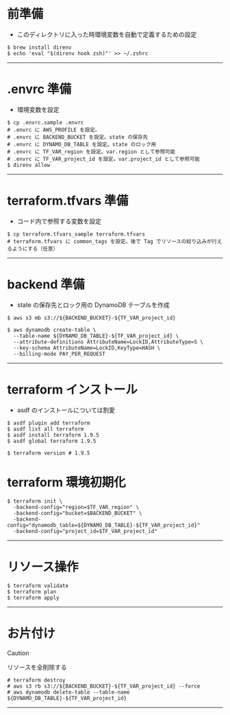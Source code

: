 # 前準備
- このディレクトリに入った時環境変数を自動で定義するための設定
```shell
$ brew install direnv
$ echo 'eval "$(direnv hook zsh)"' >> ~/.zshrc
```
---

# .envrc 準備
- 環境変数を設定
```shell
$ cp .envrc.sample .envrc
# .envrc に AWS_PROFILE を設定。
# .envrc に BACKEND_BUCKET を設定。state の保存先
# .envrc に DYNAMO_DB_TABLE を設定。state のロック用
# .envrc に TF_VAR_region を設定。var.region として参照可能
# .envrc に TF_VAR_project_id を設定。var.project_id として参照可能
$ direnv allow
```
---

# terraform.tfvars 準備
- コード内で参照する変数を設定
```shell
$ cp terraform.tfvars_sample terraform.tfvars
# terraform.tfvars に common_tags を設定。後で Tag でリソースの絞り込みが行えるようにする（任意）
```
---

# backend 準備
- state の保存先とロック用の DynamoDB テーブルを作成
```shell
$ aws s3 mb s3://${BACKEND_BUCKET}-${TF_VAR_project_id} 

$ aws dynamodb create-table \
  --table-name ${DYNAMO_DB_TABLE}-${TF_VAR_project_id} \
  --attribute-definitions AttributeName=LockID,AttributeType=S \
  --key-schema AttributeName=LockID,KeyType=HASH \
  --billing-mode PAY_PER_REQUEST
```
---

# terraform インストール
- asdf のインストールについては割愛
```shell
$ asdf plugin add terraform
$ asdf list all terraform
$ asdf install terraform 1.9.5
$ asdf global terraform 1.9.5

$ terraform version # 1.9.5
```


# terraform 環境初期化
```shell
$ terraform init \
  -backend-config="region=$TF_VAR_region" \
  -backend-config="bucket=$BACKEND_BUCKET" \
  -backend-config="dynamodb_table=${DYNAMO_DB_TABLE}-${TF_VAR_project_id}"
  -backend-config="project_id=$TF_VAR_project_id"
```
---

# リソース操作
```shell
$ terraform validate
$ terraform plan
$ terraform apply
```
---

# お片付け

> [!CAUTION]
> リソースを全削除する

```shell
# terraform destroy
# aws s3 rb s3://${BACKEND_BUCKET}-${TF_VAR_project_id} --force
# aws dynamodb delete-table --table-name ${DYNAMO_DB_TABLE}-${TF_VAR_project_id}
```
---
